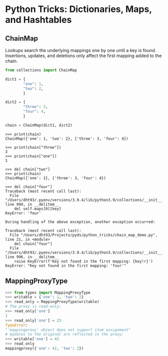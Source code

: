 # Python Tricks: Dictionaries, Maps, and Hashtables

ChainMap
---

Lookups search the underlying mappings one by one until a key is found.
Insertions, updates, and deletions only affect the first mapping added to the
chain.

```python
from collections import ChainMap

dict1 = {
        "one": 1,
        "two": 2,
        }

dict2 = {
        "three": 3,
        "four": 4,
        }

chain = ChainMap(dict1, dict2)
```

```
>>> print(chain)
ChainMap({'one': 1, 'two': 2}, {'three': 3, 'four': 4})

>>> print(chain["three"])
3
>>> print(chain["one"])
1

>>> del chain["two"]
>>> print(chain)
ChainMap({'one': 1}, {'three': 3, 'four': 4})

>>> del chain["four"]
Traceback (most recent call last):
  File "/Users/dht93/.pyenv/versions/3.9.4/lib/python3.9/collections/__init__.py", line 994, in __delitem__
    del self.maps[0][key]
KeyError: 'four'

During handling of the above exception, another exception occurred:

Traceback (most recent call last):
  File "/Users/dht93/Projects/pyds/python_tricks/chain_map_demo.py", line 21, in <module>
    del chain["four"]
  File "/Users/dht93/.pyenv/versions/3.9.4/lib/python3.9/collections/__init__.py", line 996, in __delitem__
    raise KeyError(f'Key not found in the first mapping: {key!r}')
KeyError: "Key not found in the first mapping: 'four'"
```

MappingProxyType
---

```python
>>> from types import MappingProxyType
>>> writable = {'one': 1, 'two': 2}
>>> read_only = MappingProxyType(writable)
# The proxy is read-only:
>>> read_only['one']
1
>>> read_only['one'] = 23
TypeError:
"'mappingproxy' object does not support item assignment"
# Updates to the original are reflected in the proxy:
>>> writable['one'] = 42
>>> read_only
mappingproxy({'one': 42, 'two': 2})
```
